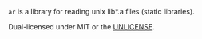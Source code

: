`ar` is a library for reading unix lib*.a files (static libraries).

Dual-licensed under MIT or the [UNLICENSE](http://unlicense.org).
